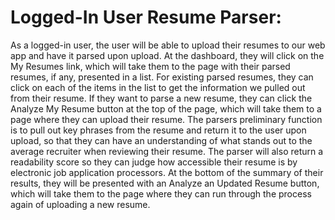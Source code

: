 # Logged-In User Resume Parser:

As a logged-in user, the user will be able to upload their resumes to our web app and have it parsed upon upload. At the dashboard, they will click on the My Resumes link, which will take them to the page with their parsed resumes, if any, presented in a list. For existing parsed resumes, they can click on each of the items in the list to get the information we pulled out from their resume. If they want to parse a new resume, they can click the Analyze My Resume button at the top of the page, which will take them to a page where they can upload their resume. The parsers preliminary function is to pull out key phrases from the resume and return it to the user upon upload, so that they can have an understanding of what stands out to the average recruiter when reviewing their resume. The parser will also return a readability score so they can judge how accessible their resume is by electronic job application processors. At the bottom of the summary of their results, they will be presented with an Analyze an Updated Resume button, which will take them to the page where they can run through the process again of uploading a new resume. 

